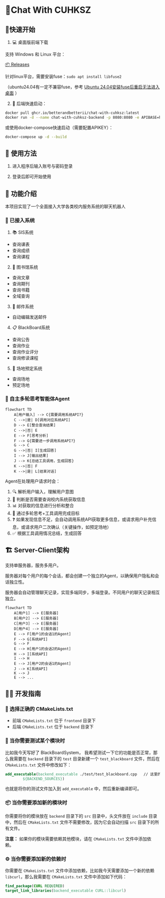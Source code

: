# 🤖Chat With CUHKSZ

## 🔧快速开始

1. 💻 桌面版前端下载

支持 Windows 和 Linux 平台：

[📦 Releases](https://github.com/BetterAndBetterII/Chat-With-CUHKSZ/releases/latest)

针对linux平台，需要安装fuse：`sudo apt install libfuse2`

（ubuntu24.04有一定不兼容fuse，参考 [Ubuntu 24.04安装fuse后重启无法进入桌面](https://liar.org.cn/Linux/3.html) ）

2. 🚀 后端快速启动：

```bash
docker pull ghcr.io/betterandbetterii/chat-with-cuhksz:latest
docker run -d --name chat-with-cuhksz-backend -p 8080:8080 -e APIBASE=https://api.nextapi.fun/v1/chat/completions -e APIKEY=YOUR_API_KEY ghcr.io/betterandbetterii/chat-with-cuhksz:latest
```

或使用docker-compose快速启动（需要配置APIKEY）：

```bash
docker-compose up -d --build
```

## 📝 使用方法

1. 进入程序后输入账号与密码登录

2. 登录后即可开始使用

## 🎯 功能介绍

本项目实现了一个全面接入大学各类校内服务系统的聊天机器人

### 🔌 已接入系统

1. 📚 SIS系统
  - 查询课表
  - 查询成绩
  - 查询课程
2. 📖 图书馆系统
  - 查询文章
  - 查询期刊
  - 查询书籍
  - 全域查询
3. 📧 邮件系统
  - 自动编辑发送邮件
4. 📋 BlackBoard系统
  - 查询公告
  - 查询作业
  - 查询作业评分
  - 查询修读课程
5. 🏢 场地预定系统
  - 查询场地
  - 预定场地

### 🧠 自主多轮思考智能体Agent

```mermaid
flowchart TD
    A[用户输入] --> C{需要调用系统API?}
    C -->|是| D[调用对应系统API]
    D --> E[整合查询结果]
    C -->|否| E
    E --> F[思考分析]
    F --> G{需要进一步调用系统API?}
    G --> C
    G -->|否| I[生成回答]
    I --> J[输出结果]
    J --> K{总结工具调用，生成回答}
    K -->|否| F
    K -->|是| L[结束对话]
```

Agent在处理用户请求时会：
1. 🔍 解析用户输入，理解用户意图
2. 🤔 判断是否需要查询校内系统获取信息
3. 📊 对获取的信息进行分析和整合
4. 🔄 通过多轮思考+工具调用完成目标
5. ❓ 如果发现信息不足，会自动调用系统API获取更多信息，或请求用户补充信息，或请求用户二次确认（关键操作，如预定场地）
6. ✅ 根据工具调用情况总结，生成回答

## 🏗️ Server-Client架构

支持单服务器，服务多用户。

服务器对每个用户的每个会话，都会创建一个独立的Agent，以确保用户隐私和会话独立性。

服务器会自动管理聊天记录，实现多端同步，多端登录。不同用户的聊天记录相互独立。

```mermaid
flowchart TD
    A[用户1] --> E[服务器]
    B[用户2] --> E[服务器]
    C[用户3] --> E[服务器]
    D[用户4] --> E[服务器]
    E --> F[用户1的会话1的Agent]
    F --> G[系统API]
    G --> F
    E --> H[用户1的会话2的Agent]
    H --> I[系统API]
    I --> H
    E --> J[用户2的会话1的Agent]
    J --> K[系统API]
    K --> J
    E --> ...
```

## 👨‍💻 开发指南

### 📁 选择正确的 CMakeLists.txt

- 前端 `CMakeLists.txt` 位于 `frontend` 目录下
- 后端 `CMakeLists.txt` 位于 `backend` 目录下

### 🧪 当你需要测试某个模块时

比如我今天写好了 BlackBoardSystem， 我希望测试一下它的功能是否正常，那么我需要在 `backend` 目录下的 `test` 目录新建一个 `test_blackboard` 文件，然后在 `CMakeLists.txt` 文件中修改如下：

```cmake
add_executable(backend_executable ./test/test_blackboard.cpp   // 这里的test_blackboard.cpp是你新建的测试文件
        ${BACKEND_SOURCES})
```

也就是将你的测试文件加入到 `add_executable` 中，然后重新编译即可。

### 📦 当你需要添加新的模块时

你需要将你的模块放在 `backend` 目录下的 `src` 目录中，头文件放在 `include` 目录中，然后在 `CMakeLists.txt` 文件不需要修改，因为它会自动扫描 `src` 目录下的所有文件。

**注意：** 如果你的模块需要依赖其他模块，请在 `CMakeLists.txt` 文件中添加依赖。

### ⚙️ 当你需要添加新的依赖时

你需要在 `CMakeLists.txt` 文件中添加依赖，比如我今天需要添加一个新的依赖 `libcurl`，那么我需要在 `CMakeLists.txt` 文件中添加如下代码：

```cmake
find_package(CURL REQUIRED)
target_link_libraries(backend_executable CURL::libcurl)
```
